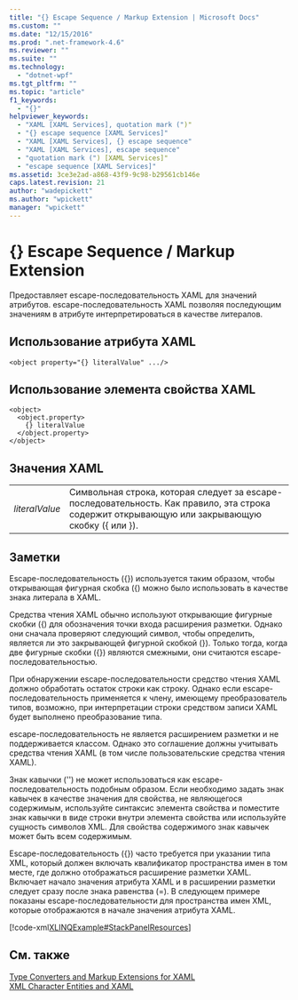 ```yaml
---
title: "{} Escape Sequence / Markup Extension | Microsoft Docs"
ms.custom: ""
ms.date: "12/15/2016"
ms.prod: ".net-framework-4.6"
ms.reviewer: ""
ms.suite: ""
ms.technology: 
  - "dotnet-wpf"
ms.tgt_pltfrm: ""
ms.topic: "article"
f1_keywords: 
  - "{}"
helpviewer_keywords: 
  - "XAML [XAML Services], quotation mark (")"
  - "{} escape sequence [XAML Services]"
  - "XAML [XAML Services], {} escape sequence"
  - "XAML [XAML Services], escape sequence"
  - "quotation mark (") [XAML Services]"
  - "escape sequence [XAML Services]"
ms.assetid: 3ce3e2ad-a868-43f9-9c98-b29561cb146e
caps.latest.revision: 21
author: "wadepickett"
ms.author: "wpickett"
manager: "wpickett"
---
```

# {} Escape Sequence / Markup Extension
Предоставляет escape\-последовательность XAML для значений атрибутов.  escape\-последовательность XAML позволяя последующим значениям в атрибуте интерпретироваться в качестве литералов.  
  
## Использование атрибута XAML  
  
```  
<object property="{} literalValue" .../>  
```  
  
## Использование элемента свойства XAML  
  
```  
<object>  
  <object.property>  
    {} literalValue  
  </object.property>  
</object>  
```  
  
## Значения XAML  
  
|||  
|-|-|  
|*literalValue*|Символьная строка, которая следует за escape\-последовательность.  Как правило, эта строка содержит открывающую или закрывающую скобку \({ или }\).|  
  
## Заметки  
 Escape\-последовательность \({}\) используется таким образом, чтобы открывающая фигурная скобка \({\) можно было использовать в качестве знака литерала в XAML.  
  
 Средства чтения XAML обычно используют открывающие фигурные скобки \({\) для обозначения точки входа расширения разметки. Однако они сначала проверяют следующий символ, чтобы определить, является ли это закрывающей фигурной скобкой \(}\).  Только тогда, когда две фигурные скобки \({}\) являются смежными, они считаются escape\-последовательностью.  
  
 При обнаружении escape\-последовательности средство чтения XAML должно обработать остаток строки как строку.  Однако если escape\-последовательность применяется к члену, имеющему преобразователь типов, возможно, при интерпретации строки средством записи XAML будет выполнено преобразование типа.  
  
 escape\-последовательность не является расширением разметки и не поддерживается классом.  Однако это соглашение должны учитывать средства чтения XAML \(в том числе пользовательские средства чтения XAML\).  
  
 Знак кавычки \(''\) не может использоваться как escape\-последовательность подобным образом.  Если необходимо задать знак кавычек в качестве значения для свойства, не являющегося содержимым, используйте синтаксис элемента свойства и поместите знак кавычки в виде строки внутри элемента свойства или используйте сущность символов XML.  Для свойства содержимого знак кавычек может быть всем содержимым.  
  
 Escape\-последовательность \({}\) часто требуется при указании типа XML, который должен включать квалификатор пространства имен в том месте, где должно отображаться расширение разметки XAML.  Включает начало значения атрибута XAML и в расширении разметки следует сразу после знака равенства \(\=\).  В следующем примере показаны escape\-последовательности для пространства имен XML, которые отображаются в начале значения атрибута XAML.  
  
 [!code-xml[XLINQExample#StackPanelResources](../../../samples/snippets/csharp/VS_Snippets_Wpf/XLinqExample/CSharp/Window1.xaml#stackpanelresources)]  
  
## См. также  
 [Type Converters and Markup Extensions for XAML](../../../docs/framework/xaml-services/type-converters-and-markup-extensions-for-xaml.md)   
 [XML Character Entities and XAML](../../../docs/framework/xaml-services/xml-character-entities-and-xaml.md)